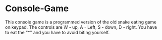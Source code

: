 # Console-Game

This console game is a programmed version of the old snake eating game on keypad.
The controls are W - up, A - Left, S - down, D - right.
You have to eat the "*" and you have to avoid biting yourself.
